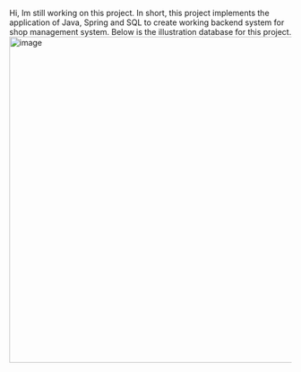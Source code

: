 Hi, Im still working on this project. In short, this project implements the application of Java, Spring and SQL to create working backend system for shop management system. Below is the illustration database for this project. 
<img width="932" height="582" alt="image" src="https://github.com/user-attachments/assets/f147783c-4997-4b11-97ea-46939ad69f18" />

